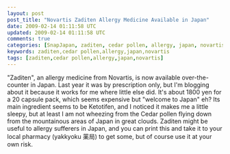 ```yaml
---           
layout: post
post_title: "Novartis Zaditen Allergy Medicine Available in Japan"
date: 2009-02-14 01:11:58 UTC
updated: 2009-02-14 01:11:58 UTC
comments: true
categories: [SnapJapan, zaditen, cedar pollen, allergy, japan, novartis]
keywords: zaditen,cedar pollen,allergy,japan,novartis
tags: [zaditen,cedar pollen,allergy,japan,novartis]
---
```

 

[](http://www.flickr.com/photos/81796435@N00/3277035743 "View 'Novartis Zaditen Allergy Medicine, that works' on Flickr.com")"Zaditen", an allergy medicine from Novartis, is now available over-the-counter in Japan. Last year it was by prescription only, but I'm blogging about it because it works for me where little else did. It's about 1800 yen for a 20 capsule pack, which seems expensive but "welcome to Japan" eh? Its main ingredient seems to be Ketotifen, and I noticed it makes me a little sleepy, but at least I am not wheezing from the Cedar pollen flying down from the mountainous areas of Japan in great clouds. Zaditen might be useful to allergy sufferers in Japan, and you can print this and take it to your local pharmacy (yakkyoku 薬局) to get some, but of course use it at your own risk. 

